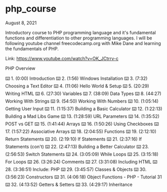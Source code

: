 # php_course

August 8, 2021

Introductory course to PHP programming language and it's fundamental functions and differentiation to other programming languages.
I will be following youtube channel freecodecamp.org with Mike Dane and learning the fundamentals of PHP.

Link: https://www.youtube.com/watch?v=OK_JCtrrv-c

PHP Overview

⌨️ 1. (0:00) Introduction
⌨️ 2. (1:56) Windows Installation
⌨️ 3. (7:32) Choosing a Text Editor
⌨️ 4. (11:06) Hello World & Setup
⌨️ 5. (20:29) Writing HTML
⌨️ 6. (27:30) Variables
⌨️ 7. (38:09) Data Types
⌨️ 8. (44:27) Working With Strings
⌨️ 9. (54:50) Working With Numbers
⌨️ 10. (1:05:14) Getting User Input
⌨️ 11. (1:15:37) Building a Basic Calculator
⌨️ 12. (1:22:13) Building a Mad Libs Game
⌨️ 13. (1:28:59) URL Parameters
⌨️ 14. (1:35:52) POST vs GET
⌨️ 15. (1:41:44) Arrays
⌨️ 16. (1:50:26) Using Checkboxes
⌨️ 17. (1:57:22) Associative Arrays
⌨️ 18. (2:04:55) Functions
⌨️ 19. (2:12:10) Return Statements
⌨️ 20. (2:19:10) If Statements
⌨️ 21. (2:37:16) If Statements (con't)
⌨️ 22. (2:47:13) Building a Better Calculator
⌨️ 23. (2:56:53) Switch Statements
⌨️ 24. (3:05:09) While Loops
⌨️ 25. (3:15:18) For Loops
⌨️ 26. (3:26:24) Comments
⌨️ 27. (3:31:08) Including HTML
⌨️ 28. (3:36:51) Include: PHP
⌨️ 29. (3:45:57) Classes & Objects
⌨️ 30. (3:56:23) Constructors
⌨️ 31. (4:06:18) Object Functions - PHP - Tutorial 31
⌨️ 32. (4:13:52) Getters & Setters
⌨️ 33. (4:29:17) Inheritance
